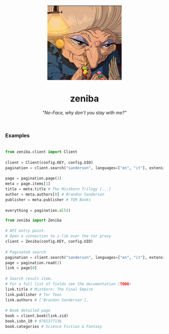 <p align="center">
  <!-- <img src="https://raw.githubusercontent.com/PietroJomini/zeniba/master/docs/logo.jpg" alt="zeniba"/> -->
  <img src="docs/logo.jpg" alt="zeniba" height="236"/>
</p>

<h1 align="center">zeniba</h1>
<p align="center"><i>"No-Face, why don't you stay with me?"</i></p>

<br>

### Examples

```python

from zeniba.client import Client

client = Client(config.KEY, config.UID)
pagination = client.search("sanderson", languages=["en", "it"], extensions=["EPUB"])

page = pagination.page(1)
meta = page.items[1]
title = meta.title # The Mistborn Trilogy [...]
author = meta.authors[0] # Brandon Sanderson
publisher = meta.publisher # TOR Books

everything = pagination.all()
```

```python
from zeniba import Zeniba

# API entry point.
# Open a connection to z-lib over the tor proxy
client = Zeniba(config.KEY, config.UID)

# Paginated search
pagination = client.search("sanderson", languages=["en", "it"], extensions=["EPUB"])
page = pagination.read(2)
link = page[0]

# Search result item.
# For a full list of fields see the documentation (TODO)
link.title # Mistborn: The Final Empire
link.publisher # Tor Teen
link.authors # ['Brandon Sanderson'],

# Book detailed page
book = client.book(link.zid)
book.isbn_10 # 0765377136
book.categories # Science Fiction & Fantasy
```
